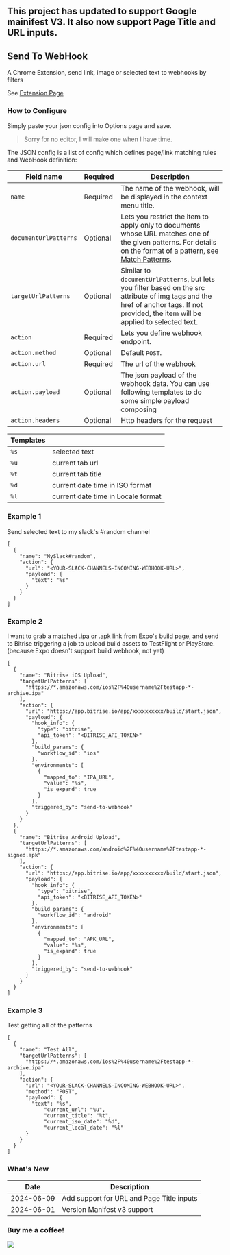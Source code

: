 ## This project has updated to support Google mainifest V3. It also now support Page Title and URL inputs.

## Send To WebHook

A Chrome Extension, send link, image or selected text to webhooks by filters

See [Extension Page](https://goo.gl/kbwRVB)

### How to Configure

Simply paste your json config into Options page and save.

> Sorry for no editor, I will make one when I have time.

The JSON config is a list of config which defines page/link matching rules and WebHook definition:

| Field name            | Required | Description                                                                                                                                                                                                              |
| --------------------- | -------- | ------------------------------------------------------------------------------------------------------------------------------------------------------------------------------------------------------------------------ |
| `name`                | Required | The name of the webhook, will be displayed in the context menu title.                                                                                                                                                    |
| `documentUrlPatterns` | Optional | Lets you restrict the item to apply only to documents whose URL matches one of the given patterns. For details on the format of a pattern, see [Match Patterns](https://developer.chrome.com/extensions/match_patterns). |
| `targetUrlPatterns`   | Optional | Similar to `documentUrlPatterns`, but lets you filter based on the src attribute of img tags and the href of anchor tags. If not provided, the item will be applied to selected text.                                    |
| `action`              | Required | Lets you define webhook endpoint.                                                                                                                                                                                        |
| `action.method`       | Optional | Default `POST`.                                                                                                                                                                                                          |
| `action.url`          | Required | The url of the webhook                                                                                                                                                                                                   |
| `action.payload`      | Optional | The json payload of the webhook data. You can use following templates to do some simple payload composing                                                                                                                |
| `action.headers`      | Optional | Http headers for the request                                                                                                                                                                                             |

| Templates |                                    |
| --------- | :--------------------------------- |
| `%s`      | selected text                      |
| `%u`      | current tab url                    |
| `%t`      | current tab title                  |
| `%d`      | current date time in ISO format    |
| `%l`      | current date time in Locale format |

### Example 1

Send selected text to my slack's #random channel

```
[
  {
    "name": "MySlack#random",
    "action": {
      "url": "<YOUR-SLACK-CHANNELS-INCOMING-WEBHOOK-URL>",
      "payload": {
        "text": "%s"
      }
    }
  }
]
```

### Example 2

I want to grab a matched .ipa or .apk link from Expo's build page, and send to Bitrise triggering a job to upload build assets to TestFlight or PlayStore. (because Expo doesn't support build webhook, not yet)

```
[
  {
    "name": "Bitrise iOS Upload",
    "targetUrlPatterns": [
      "https://*.amazonaws.com/ios%2F%40username%2Ftestapp-*-archive.ipa"
    ],
    "action": {
      "url": "https://app.bitrise.io/app/xxxxxxxxxx/build/start.json",
      "payload": {
        "hook_info": {
          "type": "bitrise",
          "api_token": "<BITRISE_API_TOKEN>"
        },
        "build_params": {
          "workflow_id": "ios"
        },
        "environments": [
          {
            "mapped_to": "IPA_URL",
            "value": "%s",
            "is_expand": true
          }
        ],
        "triggered_by": "send-to-webhook"
      }
    }
  },
  {
    "name": "Bitrise Android Upload",
    "targetUrlPatterns": [
      "https://*.amazonaws.com/android%2F%40username%2Ftestapp-*-signed.apk"
    ],
    "action": {
      "url": "https://app.bitrise.io/app/xxxxxxxxxx/build/start.json",
      "payload": {
        "hook_info": {
          "type": "bitrise",
          "api_token": "<BITRISE_API_TOKEN>"
        },
        "build_params": {
          "workflow_id": "android"
        },
        "environments": [
          {
            "mapped_to": "APK_URL",
            "value": "%s",
            "is_expand": true
          }
        ],
        "triggered_by": "send-to-webhook"
      }
    }
  }
]
```

### Example 3

Test getting all of the patterns

```
[
  {
    "name": "Test All",
    "targetUrlPatterns": [
      "https://*.amazonaws.com/ios%2F%40username%2Ftestapp-*-archive.ipa"
    ],
    "action": {
      "url": "<YOUR-SLACK-CHANNELS-INCOMING-WEBHOOK-URL>",
      "method": "POST",
      "payload": {
        "text": "%s",
		    "current_url": "%u",
		    "current_title": "%t",
		    "current_iso_date": "%d",
		    "current_local_date": "%l"
      }
    }
  }
]
```

### What's New

| Date       | Description                               |
| ---------- | ----------------------------------------- |
| 2024-06-09 | Add support for URL and Page Title inputs |
| 2024-06-01 | Version Manifest v3 support               |

### Buy me a coffee!

[![](https://www.paypalobjects.com/en_AU/i/btn/btn_donate_LG.gif)](https://www.paypal.com/donate?business=RBUDZ9FDP8MFY&no_recurring=0&currency_code=AUD)
